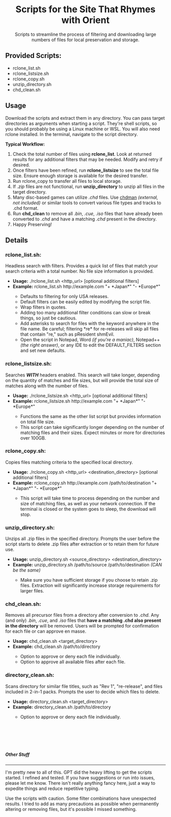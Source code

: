 <html>
<h1 align="center">Scripts for the Site That Rhymes with Orient</h1>
<p align="center">Scripts to streamline the process of filtering and downloading large numbers of files for local preservation and storage.</p>

<h2>Provided Scripts:</h2>
<ul>
    <li>rclone_list.sh</li>
    <li>rclone_listsize.sh</li>
    <li>rclone_copy.sh</li>
    <li>unzip_directory.sh</li>
    <li>chd_clean.sh</li>
</ul>
    
<h2 align="left">Usage</h2>
<p>Download the scripts and extract them in any directory. You can pass target directories as arguments when starting a script. They're shell scripts, so you should probably be using a Linux machine or WSL. You will also need rclone installed. In the terminal, navigate to the script directory.</p>

<p><b>Typical Workflow:</b>
<ol>
    <li>Check the total number of files using <b>rclone_list</b>. Look at returned results for any additional filters that may be needed. Modify and retry if desired.</li>
    <li>Once filters have been refined, run <b>rclone_listsize</b> to see the total file size. Ensure enough storage is available for the desired transfer.</li>
    <li>Run rclone_copy to transfer all files to local storage.</li>
    <li>If <i>.zip</i> files are not functional, run <b>unzip_directory</b> to unzip all files in the target directory.</li>
    <li>Many disc-based games can utilize <i>.chd</i> files. Use <a href="https://wiki.recalbox.com/en/tutorials/utilities/rom-conversion/chdman">chdman</a> <i>(external, not included)</i> or similar tools to convert various file types and tracks to .chd format.</li>
    <li>Run <b>chd_clean</b> to remove all <i>.bin</i>, <i>.cue</i>, <i>.iso</i> files that have already been converted to <i>.chd</i> and have a matching <i>.chd</i> present in the directory.</li>
    <li>Happy Preserving!</li>
</ol>
</p>

<h2>Details</h2>
<h3>rclone_list.sh:</h3>
<p>Headless search with filters. Provides a quick list of files that match your search criteria with a total number. No file size information is provided.</p>
<ul>
    <li><b>Usage:</b> ./rclone_list.sh &lt;http_url&gt; [optional additional filters]</li>
    <li><b>Example:</b> rclone_list.sh http://example.com "+ *Japan*" "- *Europe*"</li>
    <ul>
        <li>Defaults to filtering for only USA releases.</li>
        <li>Default filters can be easily edited by modifying the script file.</li>
        <li>Wrap filters in quotes.</li>
        <li>Adding too many additional filter conditions can slow or break things, so just be cautious.</li>
        <li>Add asterisks to search for files with the keyword anywhere in the file name. Be careful; filtering *re* for re-releases will skip all files that contain "re," such as pResident shmEvil.</li>
        <li>Open the script in Notepad, Word <i>(if you're a maniac)</i>, Notepad++ <i>(the right answer)</i>, or any IDE to edit the DEFAULT_FILTERS section and set new defaults.</li>
    </ul>
</ul>
   
<h3>rclone_listsize.sh:</h3>
<p>Searches <b><i>WITH</i></b> headers enabled. This search will take longer, depending on the quantity of matches and file sizes, but will provide the total size of matches along with the number of files.</p>
<ul>
    <li><b>Usage:</b> ./rclone_listsize.sh &lt;http_url&gt; [optional additional filters]</li>
    <li><b>Example:</b> rclone_listsize.sh http://example.com "+ *Japan*" "- *Europe*"</li>
    <ul>
        <li>Functions the same as the other list script but provides information on total file size.</li>
        <li>This script can take significantly longer depending on the number of matching files and their sizes. Expect minutes or more for directories over 100GB.</li>
    </ul>
</ul>

<h3>rclone_copy.sh:</h3>
<p>Copies files matching criteria to the specified local directory.</p>
<ul>
    <li><b>Usage:</b> ./rclone_copy.sh &lt;http_url&gt; &lt;destination_directory&gt; [optional additional filters]</li>
    <li><b>Example:</b> rclone_copy.sh http://example.com /path/to/destination "+ *Japan*" "- *Europe*"</li>
    <ul>
        <li>This script will take time to process depending on the number and size of matching files, as well as your network connection. If the terminal is closed or the system goes to sleep, the download will stop.</li>
    </ul>
</ul>

<h3>unzip_directory.sh:</h3>
<p>Unzips all .zip files in the specified directory. Prompts the user before the script starts to delete .zip files after extraction or to retain them for future use.</p>
<ul>
    <li><b>Usage:</b> unzip_directory.sh &lt;source_directory&gt; &lt;destination_directory&gt;</li>
    <li><b>Example:</b> unzip_directory.sh /path/to/source /path/to/destination <i>(CAN be the same)</i></li>
    <ul>
        <li>Make sure you have sufficient storage if you choose to retain .zip files. Extraction will significantly increase storage requirements for larger files.</li>
    </ul>
</ul>

<h3>chd_clean.sh:</h3>
<p>Removes all precursor files from a directory after conversion to <i>.chd</i>. Any (and only) <i>.bin</i>, <i>.cue</i>, and <i>.iso</i> files that <b>have a matching .chd also present in the directory</b> will be removed. Users will be prompted for confirmation for each file or can approve en masse.</p>
<ul>
    <li><b>Usage:</b> chd_clean.sh &lt;target_directory&gt;</li>
    <li><b>Example:</b> chd_clean.sh /path/to/directory</li>
    <ul>
        <li>Option to approve or deny each file individually.</li>
        <li>Option to approve all available files after each file.</li>
    </ul>
</ul>

<h3>directory_clean.sh:</h3>
<p>Scans directory for similar file titles, such as "Rev 1", "re-release", and files included in 2-in-1 packs. Prompts the user to decide which files to delete.</p>
<ul>
    <li><b>Usage:</b> directory_clean.sh &lt;target_directory&gt;</li>
    <li><b>Example:</b> directory_clean.sh /path/to/directory</li>
    <ul>
        <li>Option to approve or deny each file individually.</li>
    </ul>
</ul>

<br><br><br><br>

<h5>Other Stuff</h5>
<hr>
<p>I'm pretty new to all of this. GPT did the heavy lifting to get the scripts started. I refined and tested. If you have suggestions or run into issues, please let me know. There isn't really anything fancy here, just a way to expedite things and reduce repetitive typing.</p>
    
<p>Use the scripts with caution. Some filter combinations have unexpected results. I tried to add as many precautions as possible when permanently altering or removing files, but it's possible I missed something.</p>
